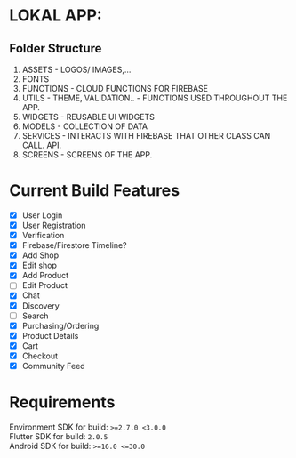 # LOKAL APP:

## Folder Structure

1. ASSETS - LOGOS/ IMAGES,...
2. FONTS
3. FUNCTIONS - CLOUD FUNCTIONS FOR FIREBASE
4. UTILS - THEME, VALIDATION.. - FUNCTIONS USED THROUGHOUT THE APP.
5. WIDGETS - REUSABLE UI WIDGETS
6. MODELS - COLLECTION OF DATA
7. SERVICES - INTERACTS WITH FIREBASE THAT OTHER CLASS CAN CALL. API.
8. SCREENS - SCREENS OF THE APP.

# Current Build Features

- [x] User Login
- [x] User Registration
- [x] Verification
- [x] Firebase/Firestore Timeline?
- [x] Add Shop
- [x] Edit shop
- [x] Add Product
- [ ] Edit Product
- [x] Chat
- [x] Discovery
- [ ] Search
- [x] Purchasing/Ordering
- [x] Product Details
- [x] Cart
- [x] Checkout
- [x] Community Feed

# Requirements

Environment SDK for build: `>=2.7.0 <3.0.0` <br>
Flutter SDK for build: `2.0.5` <br>
Android SDK for build: `>=16.0 <=30.0`
